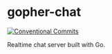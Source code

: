 # gopher-chat

[![Conventional Commits](https://img.shields.io/badge/Conventional%20Commits-1.0.0-yellow.svg)](https://conventionalcommits.org)

Realtime chat server built with Go.

